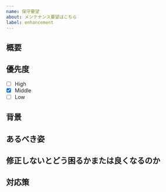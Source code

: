 ```yaml
---
name: 保守要望
about: メンテナンス要望はこちら
label: enhancement
---
```


## 概要

## 優先度
- [ ] High
- [X] Middle
- [ ] Low

## 背景

## あるべき姿

## 修正しないとどう困るかまたは良くなるのか

## 対応策
